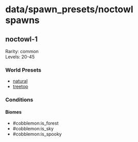# data/spawn_presets/noctowl spawns  
  
## noctowl-1  
Rarity: common  
Levels: 20-45  
  
### World Presets  
* [natural](/data/world_presets/natural.md)  
* [treetop](/data/world_presets/treetop.md)  
  
### Conditions  
  
#### Biomes  
  * #cobblemon:is_forest
  * #cobblemon:is_sky
  * #cobblemon:is_spooky
  
